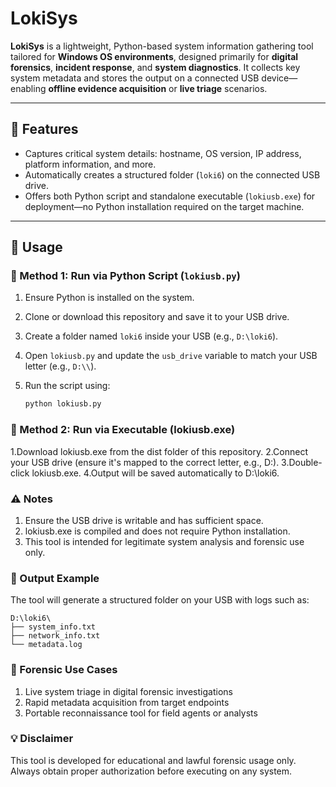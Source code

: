 # LokiSys

**LokiSys** is a lightweight, Python-based system information gathering tool tailored for **Windows OS environments**, designed primarily for **digital forensics**, **incident response**, and **system diagnostics**. It collects key system metadata and stores the output on a connected USB device—enabling **offline evidence acquisition** or **live triage** scenarios.

---

## 🧰 Features

- Captures critical system details: hostname, OS version, IP address, platform information, and more.
- Automatically creates a structured folder (`loki6`) on the connected USB drive.
- Offers both Python script and standalone executable (`lokiusb.exe`) for deployment—no Python installation required on the target machine.

---

## 🚀 Usage

### 📜 Method 1: Run via Python Script (`lokiusb.py`)

1. Ensure Python is installed on the system.
2. Clone or download this repository and save it to your USB drive.
3. Create a folder named `loki6` inside your USB (e.g., `D:\loki6`).
4. Open `lokiusb.py` and update the `usb_drive` variable to match your USB letter (e.g., `D:\\`).
5. Run the script using:

   ```bash
   python lokiusb.py

### 🧱 Method 2: Run via Executable (lokiusb.exe)
1.Download lokiusb.exe from the dist folder of this repository.
2.Connect your USB drive (ensure it's mapped to the correct letter, e.g., D:\).
3.Double-click lokiusb.exe.
4.Output will be saved automatically to D:\loki6.

### ⚠️ Notes
1. Ensure the USB drive is writable and has sufficient space.
2. lokiusb.exe is compiled and does not require Python installation.
3. This tool is intended for legitimate system analysis and forensic use only.

### 📁 Output Example
The tool will generate a structured folder on your USB with logs such as:
```
D:\loki6\
├── system_info.txt
├── network_info.txt
└── metadata.log
```

### 🧪 Forensic Use Cases
1. Live system triage in digital forensic investigations
2. Rapid metadata acquisition from target endpoints
3. Portable reconnaissance tool for field agents or analysts

### 💡 Disclaimer
This tool is developed for educational and lawful forensic usage only. Always obtain proper authorization before executing on any system.

